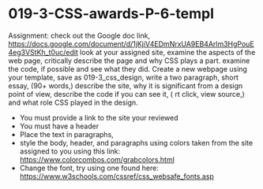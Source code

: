 # 019-3-CSS-awards-P-6-templ


Assignment:
check out the Google doc link, https://docs.google.com/document/d/1jKjiV4EDmNrxUA9EB4Arlm3HgPouE4eg3VStKh_t0uc/edit 
look at your assigned site, examine the aspects of the web page, critically describe the page and why CSS plays a part. examine the code, if possible and see what they did.
Create a new webpage using your template, save as 019-3_css_design, write a two paragraph, short essay, (90+ words,) describe the site, why it is significant from a design point of view, describe the code if you can see it, ( rt click, view source,) and what role CSS played in the design.
* You must provide a link to the site your reviewed
* You must have a header
* Place  the text in paragraphs,
* style the body, header, and paragraphs using colors taken from the site assigned to you using this link:
https://www.colorcombos.com/grabcolors.html 
* Change the font, try using one found here: 
https://www.w3schools.com/cssref/css_websafe_fonts.asp


